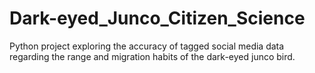 # Dark-eyed_Junco_Citizen_Science
Python project exploring the accuracy of tagged social media data regarding the range and migration habits of the dark-eyed junco bird.

